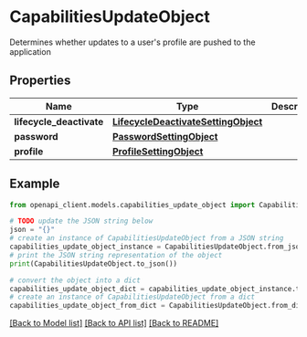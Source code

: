 # CapabilitiesUpdateObject

Determines whether updates to a user's profile are pushed to the application

## Properties

Name | Type | Description | Notes
------------ | ------------- | ------------- | -------------
**lifecycle_deactivate** | [**LifecycleDeactivateSettingObject**](LifecycleDeactivateSettingObject.md) |  | [optional] 
**password** | [**PasswordSettingObject**](PasswordSettingObject.md) |  | [optional] 
**profile** | [**ProfileSettingObject**](ProfileSettingObject.md) |  | [optional] 

## Example

```python
from openapi_client.models.capabilities_update_object import CapabilitiesUpdateObject

# TODO update the JSON string below
json = "{}"
# create an instance of CapabilitiesUpdateObject from a JSON string
capabilities_update_object_instance = CapabilitiesUpdateObject.from_json(json)
# print the JSON string representation of the object
print(CapabilitiesUpdateObject.to_json())

# convert the object into a dict
capabilities_update_object_dict = capabilities_update_object_instance.to_dict()
# create an instance of CapabilitiesUpdateObject from a dict
capabilities_update_object_from_dict = CapabilitiesUpdateObject.from_dict(capabilities_update_object_dict)
```
[[Back to Model list]](../README.md#documentation-for-models) [[Back to API list]](../README.md#documentation-for-api-endpoints) [[Back to README]](../README.md)


